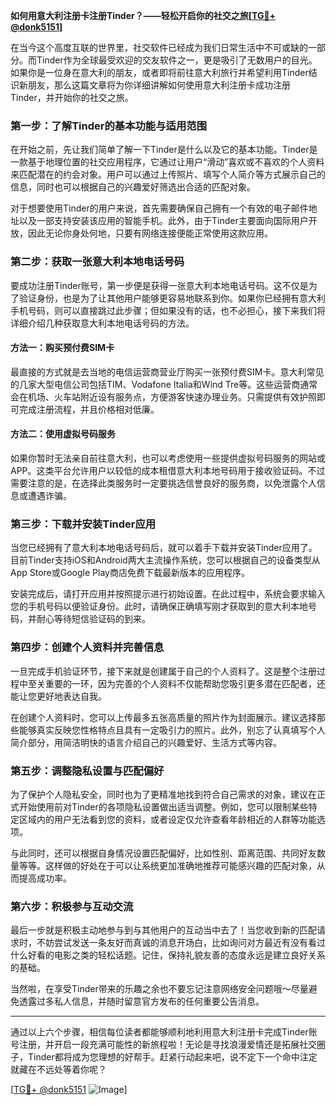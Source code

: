 **如何用意大利注册卡注册Tinder？——轻松开启你的社交之旅[[TG💪+ @donk5151](https://t.me/s/donk5151)]**

在当今这个高度互联的世界里，社交软件已经成为我们日常生活中不可或缺的一部分。而Tinder作为全球最受欢迎的交友软件之一，更是吸引了无数用户的目光。如果你是一位身在意大利的朋友，或者即将前往意大利旅行并希望利用Tinder结识新朋友，那么这篇文章将为你详细讲解如何使用意大利注册卡成功注册Tinder，并开始你的社交之旅。

### **第一步：了解Tinder的基本功能与适用范围**

在开始之前，先让我们简单了解一下Tinder是什么以及它的基本功能。Tinder是一款基于地理位置的社交应用程序，它通过让用户“滑动”喜欢或不喜欢的个人资料来匹配潜在的约会对象。用户可以通过上传照片、填写个人简介等方式展示自己的信息，同时也可以根据自己的兴趣爱好筛选出合适的匹配对象。

对于想要使用Tinder的用户来说，首先需要确保自己拥有一个有效的电子邮件地址以及一部支持安装该应用的智能手机。此外，由于Tinder主要面向国际用户开放，因此无论你身处何地，只要有网络连接便能正常使用这款应用。

### **第二步：获取一张意大利本地电话号码**

要成功注册Tinder账号，第一步便是获得一张意大利本地电话号码。这不仅是为了验证身份，也是为了让其他用户能够更容易地联系到你。如果你已经拥有意大利手机号码，则可以直接跳过此步骤；但如果没有的话，也不必担心，接下来我们将详细介绍几种获取意大利本地电话号码的方法。

#### **方法一：购买预付费SIM卡**
最直接的方式就是去当地的电信运营商营业厅购买一张预付费SIM卡。意大利常见的几家大型电信公司包括TIM、Vodafone Italia和Wind Tre等。这些运营商通常会在机场、火车站附近设有服务点，方便游客快速办理业务。只需提供有效护照即可完成注册流程，并且价格相对低廉。

#### **方法二：使用虚拟号码服务**
如果你暂时无法亲自前往意大利，也可以考虑使用一些提供虚拟号码服务的网站或APP。这类平台允许用户以较低的成本租借意大利本地号码用于接收验证码。不过需要注意的是，在选择此类服务时一定要挑选信誉良好的服务商，以免泄露个人信息或遭遇诈骗。

### **第三步：下载并安装Tinder应用**

当您已经拥有了意大利本地电话号码后，就可以着手下载并安装Tinder应用了。目前Tinder支持iOS和Android两大主流操作系统，您可以根据自己的设备类型从App Store或Google Play商店免费下载最新版本的应用程序。

安装完成后，请打开应用并按照提示进行初始设置。在此过程中，系统会要求输入您的手机号码以便验证身份。此时，请确保正确填写刚才获取到的意大利本地号码，并耐心等待短信验证码的到来。

### **第四步：创建个人资料并完善信息**

一旦完成手机验证环节，接下来就是创建属于自己的个人资料了。这是整个注册过程中至关重要的一环，因为完善的个人资料不仅能帮助您吸引更多潜在匹配者，还能让您更好地表达自我。

在创建个人资料时，您可以上传最多五张高质量的照片作为封面展示。建议选择那些能够真实反映您性格特点且具有一定吸引力的照片。此外，别忘了认真填写个人简介部分，用简洁明快的语言介绍自己的兴趣爱好、生活方式等内容。

### **第五步：调整隐私设置与匹配偏好**

为了保护个人隐私安全，同时也为了更精准地找到符合自己需求的对象，建议在正式开始使用前对Tinder的各项隐私设置做出适当调整。例如，您可以限制某些特定区域内的用户无法看到您的资料，或者设定仅允许查看年龄相近的人群等功能选项。

与此同时，还可以根据自身情况设置匹配偏好，比如性别、距离范围、共同好友数量等等。这样做的好处在于可以让系统更加准确地推荐可能感兴趣的匹配对象，从而提高成功率。

### **第六步：积极参与互动交流**

最后一步就是积极主动地参与到与其他用户的互动当中去了！当您收到新的匹配请求时，不妨尝试发送一条友好而真诚的消息开场白，比如询问对方最近有没有看过什么好看的电影之类的轻松话题。记住，保持礼貌友善的态度永远是建立良好关系的基础。

当然啦，在享受Tinder带来的乐趣之余也不要忘记注意网络安全问题哦～尽量避免透露过多私人信息，并随时留意官方发布的任何重要公告消息。

---

通过以上六个步骤，相信每位读者都能够顺利地利用意大利注册卡完成Tinder账号注册，并开启一段充满可能性的新旅程啦！无论是寻找浪漫爱情还是拓展社交圈子，Tinder都将成为您理想的好帮手。赶紧行动起来吧，说不定下一个命中注定就藏在不远处等着你呢？

[[TG💪+ @donk5151](https://t.me/s/donk5151) ![Image](https://i.postimg.cc/rwNCRYN7/Snipaste-2025-04-30-17-27-05.png)]